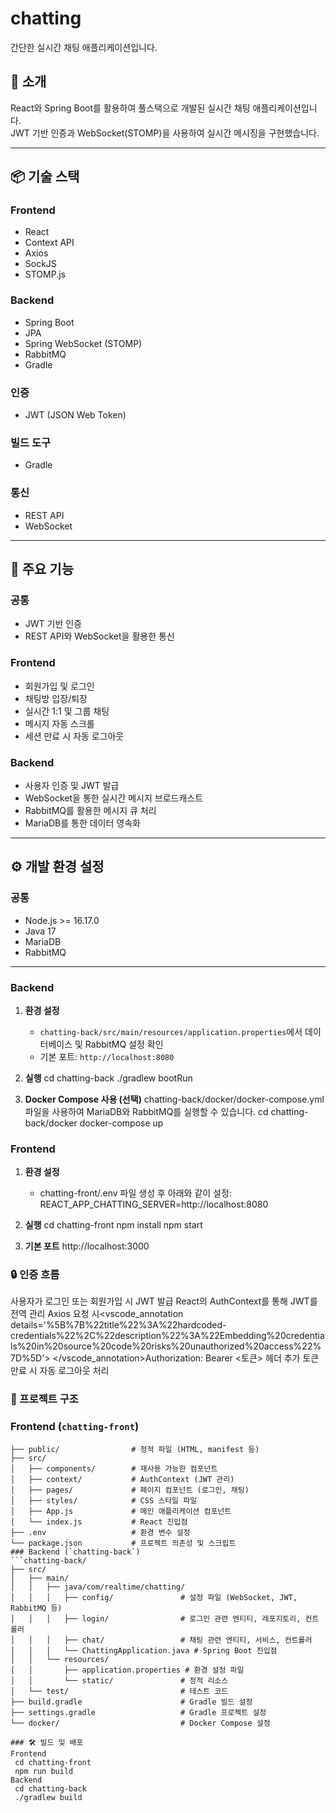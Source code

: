 # chatting
간단한 실시간 채팅 애플리케이션입니다.

## 📝 소개
React와 Spring Boot를 활용하여 풀스택으로 개발된 실시간 채팅 애플리케이션입니다.  
JWT 기반 인증과 WebSocket(STOMP)을 사용하여 실시간 메시징을 구현했습니다.

---

## 📦 기술 스택
### Frontend
- React
- Context API
- Axios
- SockJS
- STOMP.js

### Backend
- Spring Boot
- JPA
- Spring WebSocket (STOMP)
- RabbitMQ
- Gradle

### 인증
- JWT (JSON Web Token)

### 빌드 도구
- Gradle

### 통신
- REST API
- WebSocket

---

## 🚀 주요 기능
### 공통
- JWT 기반 인증
- REST API와 WebSocket을 활용한 통신

### Frontend
- 회원가입 및 로그인
- 채팅방 입장/퇴장
- 실시간 1:1 및 그룹 채팅
- 메시지 자동 스크롤
- 세션 만료 시 자동 로그아웃

### Backend
- 사용자 인증 및 JWT 발급
- WebSocket을 통한 실시간 메시지 브로드캐스트
- RabbitMQ를 활용한 메시지 큐 처리
- MariaDB를 통한 데이터 영속화

---

## ⚙️ 개발 환경 설정
### 공통
- Node.js >= 16.17.0
- Java 17
- MariaDB
- RabbitMQ

---

### Backend
1. **환경 설정**
   - `chatting-back/src/main/resources/application.properties`에서 데이터베이스 및 RabbitMQ 설정 확인
   - 기본 포트: `http://localhost:8080`

2. **실행**
   cd chatting-back
   ./gradlew bootRun
3. **Docker Compose 사용 (선택)**
   chatting-back/docker/docker-compose.yml 파일을 사용하여 MariaDB와 RabbitMQ를 실행할 수 있습니다.
   cd chatting-back/docker
   docker-compose up

### Frontend
1. **환경 설정**
   - chatting-front/.env 파일 생성 후 아래와 같이 설정:
     REACT_APP_CHATTING_SERVER=http://localhost:8080

2. **실행**
   cd chatting-front
   npm install
   npm start
3. **기본 포트**
   http://localhost:3000

### 🔒 인증 흐름
  사용자가 로그인 또는 회원가입 시 JWT 발급
  React의 AuthContext를 통해 JWT를 전역 관리
  Axios 요청 시<vscode_annotation details='%5B%7B%22title%22%3A%22hardcoded-credentials%22%2C%22description%22%3A%22Embedding%20credentials%20in%20source%20code%20risks%20unauthorized%20access%22%7D%5D'> </vscode_annotation>Authorization: Bearer <토큰> 헤더 추가
  토큰 만료 시 자동 로그아웃 처리

### 📂 프로젝트 구조
  ### Frontend (`chatting-front`)
   ```chatting-front/
   ├── public/                # 정적 파일 (HTML, manifest 등)
   ├── src/
   │   ├── components/        # 재사용 가능한 컴포넌트
   │   ├── context/           # AuthContext (JWT 관리)
   │   ├── pages/             # 페이지 컴포넌트 (로그인, 채팅)
   │   ├── styles/            # CSS 스타일 파일
   │   ├── App.js             # 메인 애플리케이션 컴포넌트
   │   └── index.js           # React 진입점
   ├── .env                   # 환경 변수 설정
   └── package.json           # 프로젝트 의존성 및 스크립트
  ### Backend (`chatting-back`)
   ```chatting-back/
   ├── src/
   │   ├── main/
   │   │   ├── java/com/realtime/chatting/
   │   │   │   ├── config/               # 설정 파일 (WebSocket, JWT, RabbitMQ 등)
   │   │   │   ├── login/                # 로그인 관련 엔티티, 레포지토리, 컨트롤러
   │   │   │   ├── chat/                 # 채팅 관련 엔티티, 서비스, 컨트롤러
   │   │   │   └── ChattingApplication.java # Spring Boot 진입점
   │   │   └── resources/
   │   │       ├── application.properties # 환경 설정 파일
   │   │       └── static/               # 정적 리소스
   │   └── test/                         # 테스트 코드
   ├── build.gradle                      # Gradle 빌드 설정
   ├── settings.gradle                   # Gradle 프로젝트 설정
   └── docker/                           # Docker Compose 설정

### 🛠️ 빌드 및 배포
  Frontend
    cd chatting-front
    npm run build
  Backend
    cd chatting-back
    ./gradlew build
